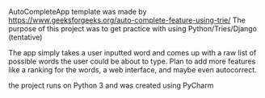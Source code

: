 AutoCompleteApp template was made by https://www.geeksforgeeks.org/auto-complete-feature-using-trie/
The purpose of this project was to get practice with using Python/Tries/Django (tentative)

The app simply takes a user inputted word and comes up with a raw list of possible words the user could
be about to type. Plan to add more features like a ranking for the words, a web interface, and maybe even autocorrect.

the project runs on Python 3 and was created using PyCharm
